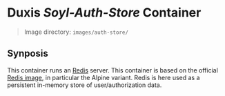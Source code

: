 # Duxis _Soyl-Auth-Store_ Container

> Image directory: `images/auth-store/`

## Synposis

This container runs an [Redis][] server.
This container is based on the official [Redis image](https://hub.docker.com/_/redis/), in particular the Alpine variant.
Redis is here used as a persistent in-memory store of user/authorization data.

[Redis]: http://redis.io
